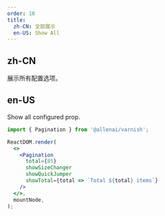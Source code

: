 ```yaml
---
order: 10
title:
  zh-CN: 全部展示
  en-US: Show All
---
```


## zh-CN

展示所有配置选项。

## en-US

Show all configured prop.

```jsx
import { Pagination } from '@allenai/varnish';

ReactDOM.render(
  <>
    <Pagination
      total={85}
      showSizeChanger
      showQuickJumper
      showTotal={total => `Total ${total} items`}
    />
  </>,
  mountNode,
);
```
